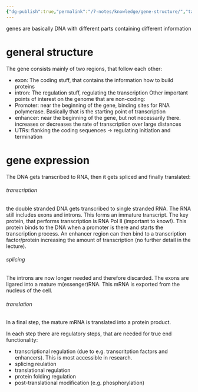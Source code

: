 ```yaml
---
{"dg-publish":true,"permalink":"/7-notes/knowledge/gene-structure/","tags":["uni/fmb/genes"]}
---
```


genes are basically DNA with different parts containing different information
# general structure

The gene consists mainly of two regions, that follow each other:
- exon: The coding stuff, that contains the information how to build proteins
- intron: The regulation stuff, regulating the transcription
Other important points of interest on the genome that are non-coding:
- Promoter: near the beginning of the gene, binding sites for RNA polymerase. Basically that is the starting point of transcription
- enhancer: near the beginning of the gene, but not necessarily there. increases or decreases the rate of transcription over large distances
- UTRs: flanking the coding sequences → regulating initiation and termination

# gene expression

The DNA gets transcribed to RNA, then it gets spliced and finally translated:
###### transcription
the double stranded DNA gets transcribed to single stranded RNA. The RNA still includes exons and introns. This forms an immature transcript. The key protein, that performs transcription is RNA Pol II (important to know!). This protein binds to the DNA when a promoter is there and starts the transcription process. An enhancer region can then bind to a transcription factor/protein increasing the amount of transcription (no further detail in the lecture).

###### splicing
The introns are now longer needed and therefore discarded. The exons are ligared into a mature m(essenger)RNA. This mRNA is exported from the nucleus of the cell.

###### translation
In a final step, the mature mRNA is translated into a protein product.


In each step there are regulatory steps, that are needed for true end functionality:
- transcriptional regulation (due to e.g. transcritption factors and enhancers). This is most accessible in research.
- splicing reulation
- translational regulation
- protein folding regulation
- post-translational modification (e.g. phosphorylation)